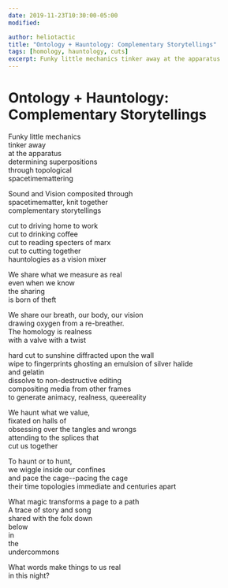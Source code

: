 ```yaml
---
date: 2019-11-23T10:30:00-05:00
modified:

author: heliotactic
title: "Ontology + Hauntology: Complementary Storytellings"
tags: [homology, hauntology, cuts]
excerpt: Funky little mechanics tinker away at the apparatus
---
```


# Ontology + Hauntology: Complementary Storytellings

Funky little mechanics  
tinker away  
at the apparatus  
determining superpositions  
through topological  
spacetimemattering

Sound and Vision composited through  
spacetimematter, knit together  
complementary storytellings

cut to driving home to work  
cut to drinking coffee  
cut to reading specters of marx  
cut to cutting together  
hauntologies as a vision mixer

We share what we measure as real  
even when we know  
the sharing  
is born of theft

We share our breath, our body, our vision  
drawing oxygen from a re-breather.  
The homology is realness  
with a valve with a twist

hard cut to sunshine diffracted upon the wall  
wipe to fingerprints ghosting an emulsion of silver halide  
and gelatin  
dissolve to non-destructive editing  
compositing media from other frames  
to generate animacy, realness, queereality

We haunt what we value,  
fixated on halls of  
obsessing over the tangles and wrongs  
attending to the splices that  
cut us together

To haunt or to hunt,  
we wiggle inside our confines  
and pace the cage--pacing the cage  
their time topologies immediate and centuries apart

What magic transforms a page to a path  
A trace of story and song  
shared with the folx down  
below  
in  
the  
undercommons

What words make things to us real  
in this night?
